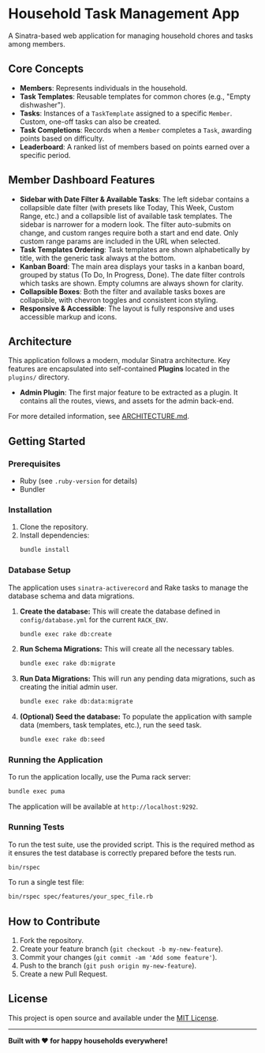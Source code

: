 # Household Task Management App

A Sinatra-based web application for managing household chores and tasks among members.

## Core Concepts

- **Members**: Represents individuals in the household.
- **Task Templates**: Reusable templates for common chores (e.g., "Empty dishwasher").
- **Tasks**: Instances of a `TaskTemplate` assigned to a specific `Member`. Custom, one-off tasks can also be created.
- **Task Completions**: Records when a `Member` completes a `Task`, awarding points based on difficulty.
- **Leaderboard**: A ranked list of members based on points earned over a specific period.

## Member Dashboard Features

- **Sidebar with Date Filter & Available Tasks**: The left sidebar contains a collapsible date filter (with presets like Today, This Week, Custom Range, etc.) and a collapsible list of available task templates. The sidebar is narrower for a modern look. The filter auto-submits on change, and custom ranges require both a start and end date. Only custom range params are included in the URL when selected.
- **Task Templates Ordering**: Task templates are shown alphabetically by title, with the generic task always at the bottom.
- **Kanban Board**: The main area displays your tasks in a kanban board, grouped by status (To Do, In Progress, Done). The date filter controls which tasks are shown. Empty columns are always shown for clarity.
- **Collapsible Boxes**: Both the filter and available tasks boxes are collapsible, with chevron toggles and consistent icon styling.
- **Responsive & Accessible**: The layout is fully responsive and uses accessible markup and icons.

## Architecture

This application follows a modern, modular Sinatra architecture. Key features are encapsulated into self-contained **Plugins** located in the `plugins/` directory.

- **Admin Plugin**: The first major feature to be extracted as a plugin. It contains all the routes, views, and assets for the admin back-end.

For more detailed information, see [ARCHITECTURE.md](ARCHITECTURE.md).

## Getting Started

### Prerequisites

- Ruby (see `.ruby-version` for details)
- Bundler

### Installation

1.  Clone the repository.
2.  Install dependencies:
    ```sh
    bundle install
    ```

### Database Setup

The application uses `sinatra-activerecord` and Rake tasks to manage the database schema and data migrations.

1.  **Create the database:** This will create the database defined in `config/database.yml` for the current `RACK_ENV`.
    ```sh
    bundle exec rake db:create
    ```
2.  **Run Schema Migrations:** This will create all the necessary tables.
    ```sh
    bundle exec rake db:migrate
    ```
3.  **Run Data Migrations:** This will run any pending data migrations, such as creating the initial admin user.
    ```sh
    bundle exec rake db:data:migrate
    ```
4.  **(Optional) Seed the database:** To populate the application with sample data (members, task templates, etc.), run the seed task.
    ```sh
    bundle exec rake db:seed
    ```

### Running the Application

To run the application locally, use the Puma rack server:

```sh
bundle exec puma
```

The application will be available at `http://localhost:9292`.

### Running Tests

To run the test suite, use the provided script. This is the required method as it ensures the test database is correctly prepared before the tests run.

```sh
bin/rspec
```

To run a single test file:

```sh
bin/rspec spec/features/your_spec_file.rb
```

## How to Contribute

1.  Fork the repository.
2.  Create your feature branch (`git checkout -b my-new-feature`).
3.  Commit your changes (`git commit -am 'Add some feature'`).
4.  Push to the branch (`git push origin my-new-feature`).
5.  Create a new Pull Request.

## License

This project is open source and available under the [MIT License](LICENSE).

---

**Built with ❤️ for happy households everywhere!**
